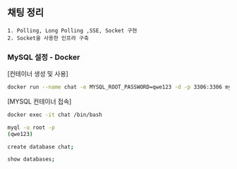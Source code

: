 ## 채팅 정리
```
1. Polling, Long Polling ,SSE, Socket 구현
2. Socket을 사용한 인프라 구축
```

### MySQL 설정 - Docker

[컨테이너 생성 및 사용]
```bash
docker run --name chat -e MYSQL_ROOT_PASSWORD=qwe123 -d -p 3306:3306 mysql:latest
```

[MYSQL 컨테이너 접속]
```bash
docker exec -it chat /bin/bash

myql -u root -p
(qwe123)

create database chat;

show databases;
```

